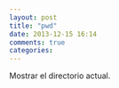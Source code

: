 ```yaml
---
layout: post
title: "pwd"
date: 2013-12-15 16:14
comments: true
categories: 
---
```

Mostrar el directorio actual.

